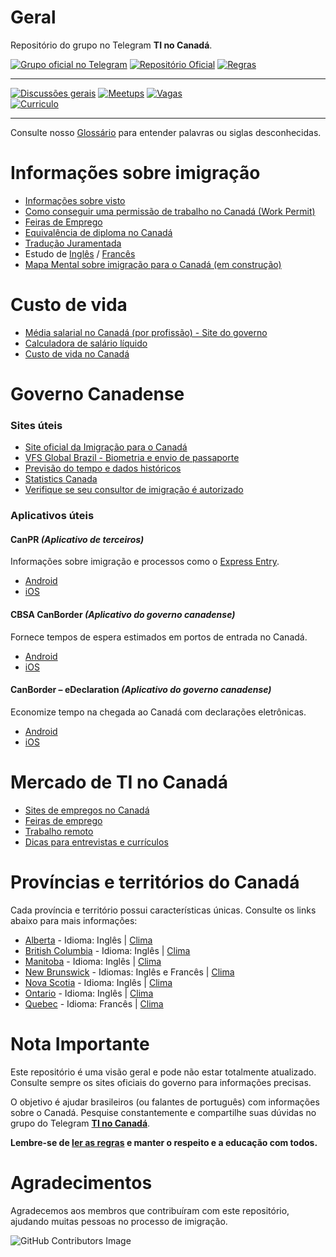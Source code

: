 # Geral

Repositório do grupo no Telegram **TI no Canadá**.

[![Grupo oficial no Telegram](https://img.shields.io/badge/Telegram-2CA5E0?style=for-the-badge&logo=telegram&logoColor=white&label=Grupo%20Oficial)](https://t.me/tinocanada)
[![Repositório Oficial](https://img.shields.io/badge/Telegram-2CA5E0?style=for-the-badge&logo=telegram&logoColor=white&label=Repositório%20Oficial)](https://github.com/ti-no-canada)
[![Regras](https://img.shields.io/badge/GitHub-181717?style=for-the-badge&logo=github&logoColor=white&label=Regras)](https://github.com/ti-no-canada/Geral/blob/master/grupo/regras-do-grupo.md)  

---
[![Discussões gerais](https://img.shields.io/badge/Telegram-2CA5E0?style=for-the-badge&logo=telegram&logoColor=white&label=Discussões)](https://t.me/tinocanada/1)
[![Meetups](https://img.shields.io/badge/Telegram-2CA5E0?style=for-the-badge&logo=telegram&logoColor=white&label=Meetups)](https://t.me/tinocanada/142254)
[![Vagas](https://img.shields.io/badge/Telegram-2CA5E0?style=for-the-badge&logo=telegram&logoColor=white&label=Vagas)](https://t.me/tinocanada/142250)  
[![Curriculo](https://img.shields.io/badge/Telegram-2CA5E0?style=for-the-badge&logo=telegram&logoColor=white&label=Revisao%20Curricular)](https://t.me/tinocanada/142250)  

---

Consulte nosso [Glossário](https://github.com/ti-no-canada/imigracao-para-o-canada/blob/master/glossario.md) para entender palavras ou siglas desconhecidas.

# Informações sobre imigração

- [Informações sobre visto](https://github.com/ti-no-canada/Geral/blob/master/informacoes-gerais-sobre-visto.md)
- [Como conseguir uma permissão de trabalho no Canadá (Work Permit)](https://github.com/ti-no-canada/imigracao-para-o-canada/blob/master/Trabalhar%20no%20Canad%C3%A1/work-permit.md)
- [Feiras de Emprego](https://github.com/ti-no-canada/imigracao-para-o-canada/blob/master/Trabalhar%20no%20Canadá/feiras-emprego.md)
- [Equivalência de diploma no Canadá](https://github.com/ti-no-canada/Geral/blob/master/equivalencia-de-diploma.md)
- [Tradução Juramentada](https://github.com/ti-no-canada/Geral/blob/master/traducao-juramentada.md)
- Estudo de [Inglês](https://github.com/ti-no-canada/imigracao-para-o-canada/blob/master/Idiomas/Ingles.md) / [Francês](https://github.com/ti-no-canada/imigracao-para-o-canada/blob/master/Idiomas/Frances.md)
- [Mapa Mental sobre imigração para o Canadá (em construção)](https://app.mindmapmaker.org/#m:mm1317040e39d442459abc6bbfc9189fff)

# Custo de vida

- [Média salarial no Canadá (por profissão) - Site do governo](https://www.jobbank.gc.ca/explorecareers)
- [Calculadora de salário líquido](https://ca.talent.com/tax-calculator)
- [Custo de vida no Canadá](https://www.numbeo.com/cost-of-living/in/Toronto)

# Governo Canadense

### Sites úteis

- [Site oficial da Imigração para o Canadá](https://www.canada.ca/en/services/immigration-citizenship.html)
- [VFS Global Brazil - Biometria e envio de passaporte](https://www.vfsglobal.ca/canada/brazil/index.html)
- [Previsão do tempo e dados históricos](https://weather.gc.ca/canada_e.html)
- [Statistics Canada](https://www.statcan.gc.ca/eng/start)
- [Verifique se seu consultor de imigração é autorizado](https://iccrc-crcic.ca/find-a-professional)

### Aplicativos úteis

#### CanPR _(Aplicativo de terceiros)_

Informações sobre imigração e processos como o [Express Entry](https://github.com/ti-no-canada/imigracao-para-o-canada/blob/master/informacoes-gerais-sobre-visto.md#o-que-é-express-entry).

- [Android](https://play.google.com/store/apps/details?id=maaz.canpr.myapplication&hl=en_CA)
- [iOS](https://apps.apple.com/ca/app/canpr/id1447024170)

#### CBSA CanBorder _(Aplicativo do governo canadense)_

Fornece tempos de espera estimados em portos de entrada no Canadá.

- [Android](https://play.google.com/store/apps/details?id=ca.gc.cbsa.canborder.bwt&hl=en_CA)
- [iOS](https://apps.apple.com/ca/app/cbsa-canborder/id1110491634)

#### CanBorder – eDeclaration _(Aplicativo do governo canadense)_

Economize tempo na chegada ao Canadá com declarações eletrônicas.

- [Android](https://play.google.com/store/apps/details?id=ca.gc.cbsa.edeclaration&hl=en_CA)
- [iOS](https://apps.apple.com/ca/app/canborder-edeclaration/id1209044444)

# Mercado de TI no Canadá

- [Sites de empregos no Canadá](https://github.com/ti-no-canada/imigracao-para-o-canada/blob/master/Trabalhar%20no%20Canadá/sites-de-emprego.md)
- [Feiras de emprego](https://github.com/ti-no-canada/imigracao-para-o-canada/blob/master/Trabalhar%20no%20Canadá/feiras-emprego.md)
- [Trabalho remoto](https://github.com/ti-no-canada/imigracao-para-o-canada/blob/master/Trabalhar%20no%20Canadá/trabalho-remoto.md)
- [Dicas para entrevistas e currículos](https://github.com/ti-no-canada/imigracao-para-o-canada/blob/master/Trabalhar%20no%20Canad%C3%A1/Entrevistas-de-emprego.md)

# Províncias e territórios do Canadá

Cada província e território possui características únicas. Consulte os links abaixo para mais informações:

- [Alberta](https://en.wikipedia.org/wiki/Alberta) - Idioma: Inglês | [Clima](https://www.currentresults.com/Weather/Canada/Alberta/average-alberta-weather.php)
- [British Columbia](https://en.wikipedia.org/wiki/British_Columbia) - Idioma: Inglês | [Clima](https://www.currentresults.com/Weather/Canada/British-Columbia/average-british-columbia-weather.php)
- [Manitoba](https://en.wikipedia.org/wiki/Manitoba) - Idioma: Inglês | [Clima](https://www.currentresults.com/Weather/Canada/Manitoba/average-manitoba-weather.php)
- [New Brunswick](https://en.wikipedia.org/wiki/New_Brunswick) - Idiomas: Inglês e Francês | [Clima](https://www.currentresults.com/Weather/Canada/New-Brunswick/average-new-brunswick-weather.php)
- [Nova Scotia](https://en.wikipedia.org/wiki/Nova_Scotia) - Idioma: Inglês | [Clima](https://www.currentresults.com/Weather/Canada/Nova-Scotia/average-nova-scotia-weather.php)
- [Ontario](https://en.wikipedia.org/wiki/Ontario) - Idioma: Inglês | [Clima](https://www.currentresults.com/Weather/Canada/Ontario/average-ontario-weather.php)
- [Quebec](https://en.wikipedia.org/wiki/Quebec) - Idioma: Francês | [Clima](https://www.currentresults.com/Weather/Canada/Quebec/average-quebec-weather.php)

# Nota Importante

Este repositório é uma visão geral e pode não estar totalmente atualizado. Consulte sempre os sites oficiais do governo para informações precisas.

O objetivo é ajudar brasileiros (ou falantes de português) com informações sobre o Canadá. Pesquise constantemente e compartilhe suas dúvidas no grupo do Telegram **[TI no Canadá](https://t.me/tinocanada)**.

**Lembre-se de [ler as regras](https://github.com/ti-no-canada/imigracao-para-o-canada/blob/master/regras-do-grupo.md) e manter o respeito e a educação com todos.**

# Agradecimentos

Agradecemos aos membros que contribuíram com este repositório, ajudando muitas pessoas no processo de imigração.

![GitHub Contributors Image](https://contrib.rocks/image?repo=ti-no-canada/imigracao-para-o-canada)
